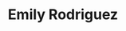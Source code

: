 ---
layout: employee
skillsid: 3
title: 'Emily Rodriguez'
permalink: /employees/:title 
location: 'Indianapolis'
position: 'Environmental Compliance Technician'
availability: 40
internal: false
categories: 
- employees
phoneNumber: 555-555-5555
email: email@gmail.com
manage: false
---